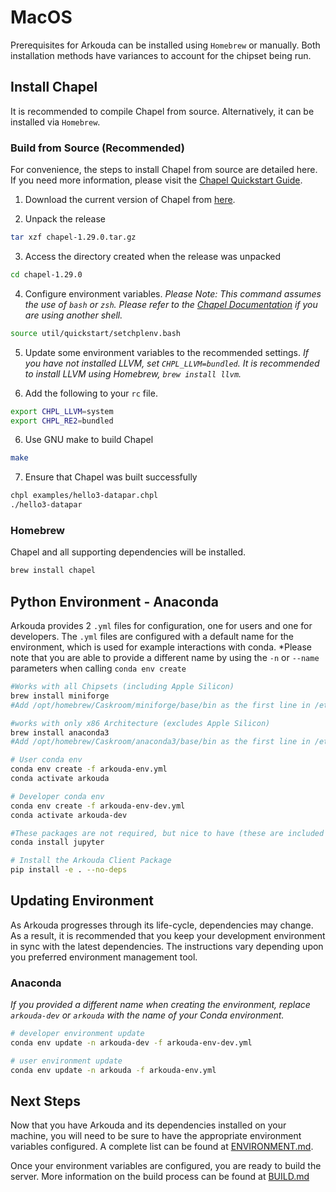 # MacOS

Prerequisites for Arkouda can be installed using `Homebrew` or manually. Both installation methods have variances to account for the chipset being run.

## Install Chapel

It is recommended to compile Chapel from source. Alternatively, it can be installed via `Homebrew`.

### Build from Source (Recommended)

For convenience, the steps to install Chapel from source are detailed here. If you need more information, please visit the [Chapel Quickstart Guide](https://chapel-lang.org/docs/usingchapel/QUICKSTART.html).

1) Download the current version of Chapel from [here](https://chapel-lang.org/download.html).

2) Unpack the release

```bash
tar xzf chapel-1.29.0.tar.gz
```

3) Access the directory created when the release was unpacked

```bash
cd chapel-1.29.0
```

4) Configure environment variables. *Please Note: This command assumes the use of `bash` or `zsh`. Please refer to the [Chapel Documentation](https://chapel-lang.org/docs/usingchapel/QUICKSTART.html#quickstart-with-other-shells) if you are using another shell.*

```bash
source util/quickstart/setchplenv.bash
```

5) Update some environment variables to the recommended settings. *If you have not installed LLVM, set `CHPL_LLVM=bundled`. It is recommended to install LLVM using Homebrew, `brew install llvm`.* 

6) Add the following to your `rc` file.

```bash
export CHPL_LLVM=system
export CHPL_RE2=bundled
```

6) Use GNU make to build Chapel 

```bash
make
```

7) Ensure that Chapel was built successfully

```bash
chpl examples/hello3-datapar.chpl
./hello3-datapar
```

### Homebrew

Chapel and all supporting dependencies will be installed.

```bash
brew install chapel
```

## Python Environment - Anaconda

Arkouda provides 2 `.yml` files for configuration, one for users and one for developers. The `.yml` files are configured with a default name for the environment, which is used for example interactions with conda. *Please note that you are able to provide a different name by using the `-n` or `--name` parameters when calling `conda env create`

```bash
#Works with all Chipsets (including Apple Silicon)
brew install miniforge
#Add /opt/homebrew/Caskroom/miniforge/base/bin as the first line in /etc/paths

#works with only x86 Architecture (excludes Apple Silicon)
brew install anaconda3
#Add /opt/homebrew/Caskroom/anaconda3/base/bin as the first line in /etc/paths

# User conda env
conda env create -f arkouda-env.yml
conda activate arkouda

# Developer conda env
conda env create -f arkouda-env-dev.yml
conda activate arkouda-dev

#These packages are not required, but nice to have (these are included with Anaconda3)
conda install jupyter

# Install the Arkouda Client Package
pip install -e . --no-deps
```

## Updating Environment

As Arkouda progresses through its life-cycle, dependencies may change. As a result, it is recommended that you keep your development environment in sync with the latest dependencies. The instructions vary depending upon you preferred environment management tool. 

### Anaconda

*If you provided a different name when creating the environment, replace `arkouda-dev` or `arkouda` with the name of your Conda environment.*

```bash
# developer environment update
conda env update -n arkouda-dev -f arkouda-env-dev.yml

# user environment update
conda env update -n arkouda -f arkouda-env.yml
```

## Next Steps

Now that you have Arkouda and its dependencies installed on your machine, you will need to be sure to have the appropriate environment variables configured. A complete list can be found at [ENVIRONMENT.md](ENVIRONMENT.md).

Once your environment variables are configured, you are ready to build the server. More information on the build process can be found at [BUILD.md](BUILD.md)
